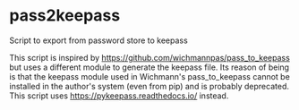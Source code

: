 # pass2keepass
Script to export from password store to keepass

This script is inspired by https://github.com/wichmannpas/pass_to_keepass but uses a different module to generate
the keepass file. Its reason of being is that the keepass module used in Wichmann's pass_to_keepass cannot be installed
in the author's system (even from pip) and is probably deprecated. This script uses https://pykeepass.readthedocs.io/
instead.
